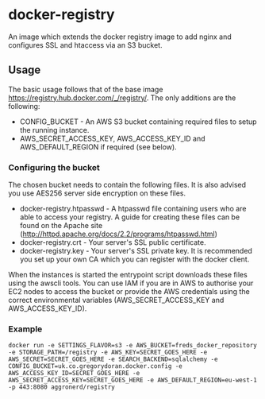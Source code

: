 # docker-registry

An image which extends the docker registry image to add nginx and configures SSL and htaccess via an S3 bucket. 

## Usage

The basic usage follows that of the base image https://registry.hub.docker.com/_/registry/. The only additions are the following:

* CONFIG_BUCKET - An AWS S3 bucket containing required files to setup the running instance.
* AWS_SECRET_ACCESS_KEY, AWS_ACCESS_KEY_ID and AWS_DEFAULT_REGION if required (see below).

### Configuring the bucket

The chosen bucket needs to contain the following files. It is also advised you use AES256 server side encryption on these files.

* docker-registry.htpasswd - A htpasswd file containing users who are able to access your registry. A guide for creating these files can be found on the Apache site (http://httpd.apache.org/docs/2.2/programs/htpasswd.html)
* docker-registry.crt - Your server's SSL public certificate.
* docker-registry.key - Your server's SSL private key. It is recommended you set up your own CA which you can register with the docker client.

When the instances is started the entrypoint script downloads these files using the awscli tools. You can use IAM if you are in AWS to authorise your EC2 nodes to access the bucket or provide the AWS credentials using the correct environmental variables (AWS_SECRET_ACCESS_KEY and AWS_ACCESS_KEY_ID).

### Example

```{r, engine='bash', count_lines}
docker run -e SETTINGS_FLAVOR=s3 -e AWS_BUCKET=freds_docker_repository -e STORAGE_PATH=/registry -e AWS_KEY=SECRET_GOES_HERE -e AWS_SECRET=SECRET_GOES_HERE -e SEARCH_BACKEND=sqlalchemy -e CONFIG_BUCKET=uk.co.gregorydoran.docker.config -e AWS_ACCESS_KEY_ID=SECRET_GOES_HERE -e AWS_SECRET_ACCESS_KEY=SECRET_GOES_HERE -e AWS_DEFAULT_REGION=eu-west-1 -p 443:8080 aggronerd/registry
```